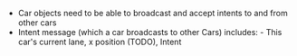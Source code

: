 - Car objects need to be able to broadcast and accept intents to and from other cars
- Intent message (which a car broadcasts to other Cars) includes: - This car's current lane, x position (TODO), Intent
